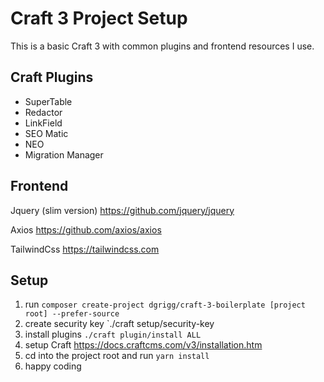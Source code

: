 # Craft 3 Project Setup

This is a basic Craft 3 with common plugins and frontend resources I use.

## Craft Plugins

- SuperTable
- Redactor
- LinkField
- SEO Matic
- NEO
- Migration Manager

## Frontend

Jquery (slim version)
https://github.com/jquery/jquery

Axios
https://github.com/axios/axios

TailwindCss
https://tailwindcss.com

## Setup

1. run `composer create-project dgrigg/craft-3-boilerplate [project root] --prefer-source`
2. create security key `./craft setup/security-key
3. install plugins `./craft plugin/install ALL`
4. setup Craft https://docs.craftcms.com/v3/installation.htm
5. cd into the project root and run `yarn install`
6. happy coding

